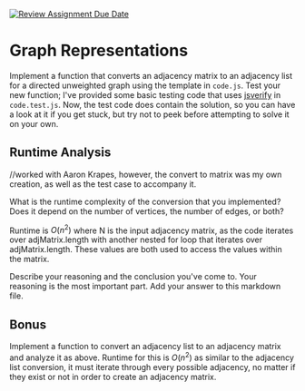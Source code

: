 [![Review Assignment Due Date](https://classroom.github.com/assets/deadline-readme-button-24ddc0f5d75046c5622901739e7c5dd533143b0c8e959d652212380cedb1ea36.svg)](https://classroom.github.com/a/hFs1pb0z)
# Graph Representations

Implement a function that converts an adjacency matrix to an adjacency list for
a directed unweighted graph using the template in `code.js`. Test your new
function; I've provided some basic testing code that uses
[jsverify](https://jsverify.github.io/) in `code.test.js`. Now, the test code
does contain the solution, so you can have a look at it if you get stuck, but
try not to peek before attempting to solve it on your own.

## Runtime Analysis
//worked with Aaron Krapes, however, the convert to matrix was my own creation, as well as the test case to accompany it.

What is the runtime complexity of the conversion that you implemented? Does it
depend on the number of vertices, the number of edges, or both?

Runtime is $O(n^2)$ where N is the input adjacency matrix, as the code iterates over adjMatrix.length with another nested for loop that iterates over adjMatrix.length. These values are both used to access the values within the matrix.

Describe your reasoning and the conclusion you've come to. Your reasoning is the
most important part. Add your answer to this markdown file.

## Bonus

Implement a function to convert an adjacency list to an adjacency matrix and
analyze it as above.
Runtime for this is $O(n^2)$ as similar to the adjacency list conversion, it must iterate through every possible adjacency, no matter if they exist or not in order to create an adjacency matrix.
